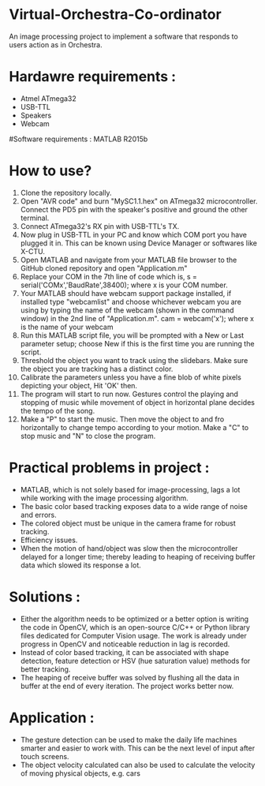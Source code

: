 # Virtual-Orchestra-Co-ordinator
An image processing project to implement a software that responds to users action as in Orchestra.

# Hardawre requirements :
* Atmel ATmega32
* USB-TTL
* Speakers
* Webcam

#Software requirements :
MATLAB R2015b

# How to use?
1. Clone the repository locally.
2. Open "AVR code" and burn "MySC1.1.hex" on ATmega32 microcontroller. Connect the PD5 pin with the speaker's positive and ground the other terminal.
3. Connect ATmega32's RX pin with USB-TTL's TX.
4. Now plug in USB-TTL in your PC and know which COM port you have plugged it in. This can be known using Device Manager or softwares like X-CTU.
5. Open MATLAB and navigate from your MATLAB file browser to the GitHub cloned repository and open "Application.m"
6. Replace your COM in the 7th line of code which is,
 s = serial('COMx','BaudRate',38400); where x is your COM number.
7. Your MATLAB should have webcam support package installed, if installed type "webcamlist" and choose whichever webcam you are using by typing the name of the webcam (shown in the command window) in the 2nd line of "Application.m".
cam = webcam('x'); where x is the name of your webcam
8. Run this MATLAB script file, you will be prompted with a New or Last parameter setup; choose New if this is the first time you are running the script.
9. Threshold the object you want to track using the slidebars. Make sure the object you are tracking has a distinct color.
10. Calibrate the parameters unless you have a fine blob of white pixels depicting your object, Hit 'OK' then.
11. The program will start to run now. Gestures control the playing and stopping of music while movement of object in horizontal plane decides the tempo of the song.
12. Make a "P" to start the music. Then move the object to and fro horizontally to change tempo according to your motion. Make a "C" to stop music and "N" to close the program.

# Practical problems in project :
* MATLAB, which is not solely based for image-processing, lags a lot while working with the image processing algorithm.
* The basic color based tracking exposes data to a wide range of noise and errors.
* The colored object must be unique in the camera frame for robust tracking.
* Efficiency issues.
* When the motion of hand/object was slow then the microcontroller delayed for a longer time; thereby leading to heaping of receiving buffer data which slowed its response a lot.

# Solutions :
* Either the algorithm needs to be optimized or a better option is writing the code in OpenCV, which is an open-source C/C++ or Python library files dedicated for Computer Vision usage. The work is already under progress in OpenCV and noticeable reduction in lag is recorded.
* Instead of color based tracking, it can be associated with shape detection, feature detection or HSV (hue saturation value) methods for better tracking.
* The heaping of receive buffer was solved by flushing all the data in buffer at the end of every iteration. The project works better now.

# Application :
* The gesture detection can be used to make the daily life machines smarter and easier to work with. This can be the next level of input after touch screens.
* The object velocity calculated can also be used to calculate the velocity of moving physical objects, e.g. cars
